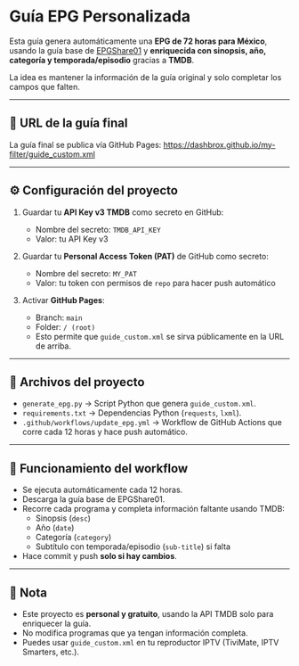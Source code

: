 # Guía EPG Personalizada

Esta guía genera automáticamente una **EPG de 72 horas para México**, usando la guía base de [EPGShare01](https://epgshare01.online/epgshare01/epg_ripper_MX1.xml.gz) y **enriquecida con sinopsis, año, categoría y temporada/episodio** gracias a **TMDB**.

La idea es mantener la información de la guía original y solo completar los campos que falten.

---

## 📡 URL de la guía final

La guía final se publica vía GitHub Pages:
https://dashbrox.github.io/my-filter/guide_custom.xml


---

## ⚙️ Configuración del proyecto

1. Guardar tu **API Key v3 TMDB** como secreto en GitHub:
   - Nombre del secreto: `TMDB_API_KEY`  
   - Valor: tu API Key v3

2. Guardar tu **Personal Access Token (PAT)** de GitHub como secreto:
   - Nombre del secreto: `MY_PAT`  
   - Valor: tu token con permisos de `repo` para hacer push automático

3. Activar **GitHub Pages**:
   - Branch: `main`  
   - Folder: `/ (root)`  
   - Esto permite que `guide_custom.xml` se sirva públicamente en la URL de arriba.

---

## 📂 Archivos del proyecto

- `generate_epg.py` → Script Python que genera `guide_custom.xml`.  
- `requirements.txt` → Dependencias Python (`requests`, `lxml`).  
- `.github/workflows/update_epg.yml` → Workflow de GitHub Actions que corre cada 12 horas y hace push automático.  

---

## 🔄 Funcionamiento del workflow

- Se ejecuta automáticamente cada 12 horas.  
- Descarga la guía base de EPGShare01.  
- Recorre cada programa y completa información faltante usando TMDB:  
  - Sinopsis (`desc`)  
  - Año (`date`)  
  - Categoría (`category`)  
  - Subtítulo con temporada/episodio (`sub-title`) si falta  
- Hace commit y push **solo si hay cambios**.  

---

## 📝 Nota

- Este proyecto es **personal y gratuito**, usando la API TMDB solo para enriquecer la guía.  
- No modifica programas que ya tengan información completa.  
- Puedes usar `guide_custom.xml` en tu reproductor IPTV (TiviMate, IPTV Smarters, etc.).
